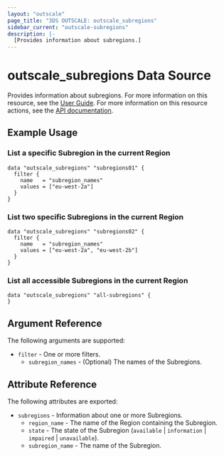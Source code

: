 ```yaml
---
layout: "outscale"
page_title: "3DS OUTSCALE: outscale_subregions"
sidebar_current: "outscale-subregions"
description: |-
  [Provides information about subregions.]
---
```


# outscale_subregions Data Source

Provides information about subregions.
For more information on this resource, see the [User Guide](https://wiki.outscale.net/display/EN/About+Regions%2C+Endpoints%2C+and+Availability+Zones).
For more information on this resource actions, see the [API documentation](https://docs.outscale.com/api#readsubregions).

## Example Usage

### List a specific Subregion in the current Region

```hcl
data "outscale_subregions" "subregions01" {
  filter {
    name   = "subregion_names"
    values = ["eu-west-2a"]
  }
}
```

### List two specific Subregions in the current Region

```hcl
data "outscale_subregions" "subregions02" {
  filter {
    name   = "subregion_names"
    values = ["eu-west-2a", "eu-west-2b"]
  }
}
```
### List all accessible Subregions in the current Region

```hcl
data "outscale_subregions" "all-subregions" {
}
```

## Argument Reference

The following arguments are supported:

* `filter` - One or more filters.
  * `subregion_names` - (Optional) The names of the Subregions.

## Attribute Reference

The following attributes are exported:

* `subregions` - Information about one or more Subregions.
  * `region_name` - The name of the Region containing the Subregion.
  * `state` - The state of the Subregion (`available` \| `information` \| `impaired` \| `unavailable`).
  * `subregion_name` - The name of the Subregion.
